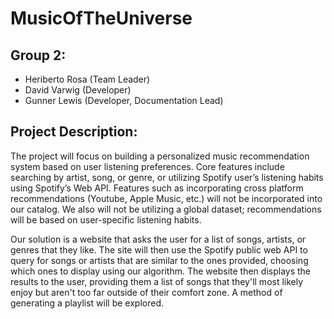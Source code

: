 # MusicOfTheUniverse

## Group 2:
- Heriberto Rosa (Team Leader)
- David Varwig (Developer)
- Gunner Lewis (Developer, Documentation Lead)

## Project Description:
The project will focus on building a personalized music recommendation system based on user
listening preferences. Core features include searching by artist, song, or genre, or utilizing Spotify
user’s listening habits using Spotify’s Web API. Features such as incorporating cross platform
recommendations (Youtube, Apple Music, etc.) will not be incorporated into our catalog. We also
will not be utilizing a global dataset; recommendations will be based on user-specific listening
habits.

Our solution is a website that asks the user for a list of songs, artists, or genres that they like.
The site will then use the Spotify public web API to query for songs or artists that are similar to
the ones provided, choosing which ones to display using our algorithm. The website then
displays the results to the user, providing them a list of songs that they'll most likely enjoy but
aren't too far outside of their comfort zone. A method of generating a playlist will be explored.
